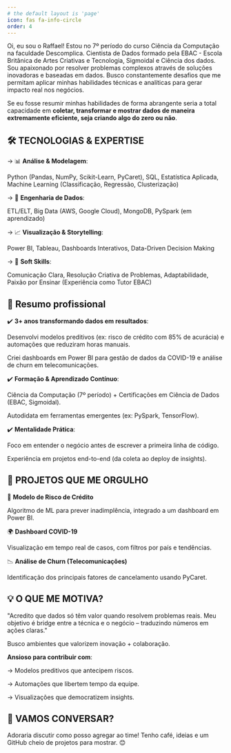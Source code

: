 ```yaml
---
# the default layout is 'page'
icon: fas fa-info-circle
order: 4
---
```


Oi, eu sou o Raffael! Estou no 7º período do curso Ciência da Computação na faculdade Descomplica. Cientista de Dados formado pela EBAC - Escola Britânica de Artes Criativas e Tecnologia, Sigmoidal e Ciência dos dados. Sou apaixonado por resolver problemas complexos através de soluções inovadoras e baseadas em dados. Busco constantemente desafios que me permitam aplicar minhas habilidades técnicas e analíticas para gerar impacto real nos negócios.

Se eu fosse resumir minhas habilidades de forma abrangente seria a total capacidade em **coletar, transformar e mostrar dados de maneira extremamente eficiente, seja criando algo do zero ou não**.

## 🛠️ TECNOLOGIAS & EXPERTISE

→ 📊 **Análise & Modelagem**:

Python (Pandas, NumPy, Scikit-Learn, PyCaret), SQL, Estatística Aplicada, Machine Learning (Classificação, Regressão, Clusterização)

→ 🚀 **Engenharia de Dados**:

ETL/ELT, Big Data (AWS, Google Cloud), MongoDB, PySpark (em aprendizado)

→ 📈 **Visualização & Storytelling**:

Power BI, Tableau, Dashboards Interativos, Data-Driven Decision Making

→ 🧠 **Soft Skills**:

Comunicação Clara, Resolução Criativa de Problemas, Adaptabilidade, Paixão por Ensinar (Experiência como Tutor EBAC)

## 🎯 Resumo profissional

✔️ **3+ anos transformando dados em resultados**:

Desenvolvi modelos preditivos (ex: risco de crédito com 85% de acurácia) e automações que reduziram horas manuais.

Criei dashboards em Power BI para gestão de dados da COVID-19 e análise de churn em telecomunicações.

✔️ **Formação & Aprendizado Contínuo**:

Ciência da Computação (7º período) + Certificações em Ciência de Dados (EBAC, Sigmoidal).

Autodidata em ferramentas emergentes (ex: PySpark, TensorFlow).

✔️ **Mentalidade Prática**:

Foco em entender o negócio antes de escrever a primeira linha de código.

Experiência em projetos end-to-end (da coleta ao deploy de insights).

## 🚀 PROJETOS QUE ME ORGULHO

🤖 **Modelo de Risco de Crédito**

Algoritmo de ML para prever inadimplência, integrado a um dashboard em Power BI.

🌍 **Dashboard COVID-19**

Visualização em tempo real de casos, com filtros por país e tendências.

📉 **Análise de Churn (Telecomunicações)**

Identificação dos principais fatores de cancelamento usando PyCaret.

## 💡 O QUE ME MOTIVA?

"Acredito que dados só têm valor quando resolvem problemas reais. Meu objetivo é bridge entre a técnica e o negócio – traduzindo números em ações claras."

Busco ambientes que valorizem inovação + colaboração.

**Ansioso para contribuir com**:

→ Modelos preditivos que antecipem riscos.

→ Automações que libertem tempo da equipe.

→ Visualizações que democratizem insights.

## 📩 VAMOS CONVERSAR?
Adoraria discutir como posso agregar ao time! Tenho café, ideias e um GitHub cheio de projetos para mostrar. 😊
